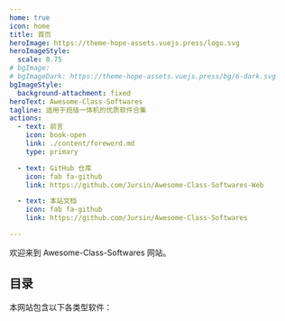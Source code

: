 ```yaml
---
home: true
icon: home
title: 首页
heroImage: https://theme-hope-assets.vuejs.press/logo.svg
heroImageStyle:
  scale: 0.75
# bgImage: 
# bgImageDark: https://theme-hope-assets.vuejs.press/bg/6-dark.svg
bgImageStyle:
  background-attachment: fixed
heroText: Awesome-Class-Softwares
tagline: 适用于班级一体机的优质软件合集
actions:
  - text: 前言
    icon: book-open
    link: ./content/foreword.md
    type: primary

  - text: GitHub 仓库
    icon: fab fa-github
    link: https://github.com/Jursin/Awesome-Class-Softwares-Web

  - text: 本站文档
    icon: fab fa-github
    link: https://github.com/Jursin/Awesome-Class-Softwares

---
```


欢迎来到 Awesome-Class-Softwares 网站。
<share :networks="['email', 'qq', 'qrcode']" />

## 目录

本网站包含以下各类型软件：

<div class="vp-card-container">
  <VPCard
    logo="/calendar-days-solid.svg"
    title="课表类"
    desc="课表类软件"
    link="./classschedule/"
  />
  <VPCard
    logo="/puzzle-piece-solid.svg"
    title="多功能类"
    desc="多功能类软件"
    link="./multi-function/"
  />
  <VPCard
    logo="/chalkboard-solid.svg"
    title="看板类"
    desc="看板类软件"
    link="./dashboard/"
  />
  <VPCard
    logo="/pen-solid.svg"
    title="批注类"
    desc="批注类软件"
    link="./annotation/"
  />
  <VPCard
    logo="/download-solid.svg"
    title="下载类"
    desc="下载类软件"
    link="./downloader/"
  />
</div>

